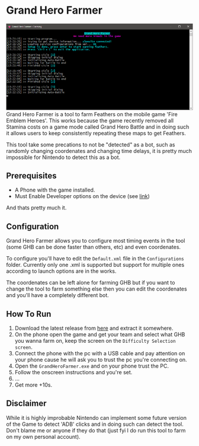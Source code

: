 # Grand Hero Farmer

![preview](https://raw.githubusercontent.com/DanyBoss/GrandHeroFarmer/master/preview.png)
Grand Hero Farmer is a tool to farm Feathers on the mobile game 'Fire Emblem Heroes'. This works because the game recently removed all Stamina costs on a game mode called Grand Hero Battle and in doing such it allows users to keep consistently repeating these maps to get Feathers.

This tool take some precations to not be "detected" as a bot, such as randomly changing coordenates and changing time delays, it is pretty much impossible for Nintendo to detect this as a bot.

## Prerequisites

 - A Phone with the game installed.
 - Must Enable Developer options on the device (see [link](https://developer.android.com/studio/debug/dev-options#enable))
 
And thats pretty much it.

## Configuration
Grand Hero Farmer allows you to configure most timing events in the tool (some GHB can be done faster than others, etc) and even coordenates. 

To configure you'll have to edit the `Default.xml` file in the `Configurations` folder. Currently only one .xml is supported but support for multiple ones according to launch options are in the works. 

The coordenates can be left alone for farming GHB but if you want to change the tool to farm something else then you can edit the coordenates and you'll have a completely different bot.

## How To Run

  1. Download the latest release from [here](https://github.com/DanyBoss/GrandHeroFarmer/releases) and extract it somewhere.
  2. On the phone open the game and get your team and select what GHB you wanna farm on, keep the screen on the `Difficulty Selection screen`.
  3. Connect the phone with the pc with a USB cable and pay attention on your phone cause he will ask you to trust the pc you're connecting on.
  4. Open the `GrandHeroFarmer.exe` and on your phone trust the PC.
  5. Follow the onscreen instructions and you're set.
  6. ...
  7. Get more +10s.

## Disclaimer

While it is highly improbable Nintendo can implement some future version of the Game to detect 'ADB' clicks and in doing such can detect the tool. Don't blame me or anyone if they do that (just fyi I do run this tool to farm on my own personal account).
